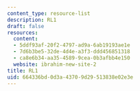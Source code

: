 ```yaml
---
content_type: resource-list
description: RL1
draft: false
resources:
  content:
  - 5ddf93af-20f2-4797-ad9a-6ab19193ae1e
  - 7d6b3be5-32de-4d4e-a3f3-ddd456851318
  - ca8e6b34-aa35-4589-9cea-0b3afbb4e150
  website: ibrahim-new-site-2
title: RL1
uid: 664336bd-0d3a-4370-9d29-513838e02e3e
---
```


